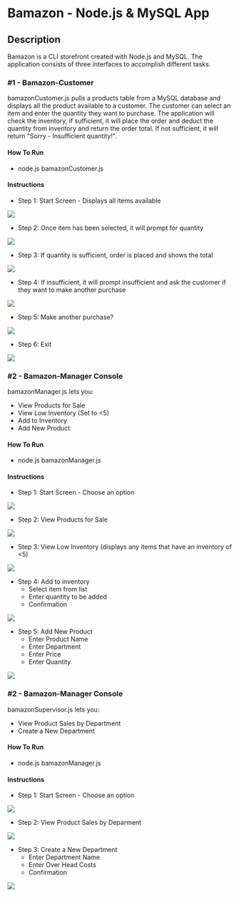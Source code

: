 # Bamazon - Node.js & MySQL App

## Description

Bamazon is a CLI storefront created with Node.js and MySQL.  The application consists of three interfaces to accomplish different tasks.

### #1 - Bamazon-Customer

bamazonCustomer.js pulls a products table from a MySQL database and displays all the product available to a customer.  The customer can select an item and enter the quantity they want to purchase.  The application will check the inventory, if sufficient, it will place the order and deduct the quantity from inventory and return the order total.  If not sufficient, it will return "Sorry - Insufficient quantity!".

#### How To Run

* node.js bamazonCustomer.js

#### Instructions

* Step 1: Start Screen - Displays all items available

![](images/customer1.JPG)

* Step 2: Once item has been selected, it will prompt for quantity

![](images/customer2.JPG)

* Step 3: If quantity is sufficient, order is placed and shows the total

![](images/customer3.JPG)

* Step 4: If insufficient, it will prompt insufficient and ask the customer if they want to make another purchase

![](images/customer6.JPG)

* Step 5: Make another purchase?

![](images/customer4.JPG)

* Step 6: Exit

![](images/customer5.JPG)


### #2 - Bamazon-Manager Console

bamazonManager.js lets you: 
* View Products for Sale
* View Low Inventory (Set to <5)
* Add to Inventory
* Add New Product

#### How To Run

* node.js bamazonManager.js

#### Instructions

* Step 1: Start Screen - Choose an option

![](images/manager1.JPG)

* Step 2: View Products for Sale

![](images/manager2.JPG)

* Step 3: View Low Inventory (displays any items that have an inventory of <5)

![](images/manager3.JPG)

* Step 4: Add to inventory
    * Select item from list
    * Enter quantity to be added
    * Confirmation

![](images/manager4.JPG)

* Step 5: Add New Product
    * Enter Product Name
    * Enter Department
    * Enter Price
    * Enter Quantity

![](images/manager5.JPG)


### #2 - Bamazon-Manager Console

bamazonSupervisor.js lets you:
* View Product Sales by Department
* Create a New Department

#### How To Run

* node.js bamazonManager.js

#### Instructions

* Step 1: Start Screen - Choose an option

![](images/supervisor1.JPG)

* Step 2: View Product Sales by Deparment

![](images/supervisor2.JPG)

* Step 3: Create a New Department
    * Enter Department Name
    * Enter Over Head Costs
    * Confirmation

![](images/supervisor3.JPG)

